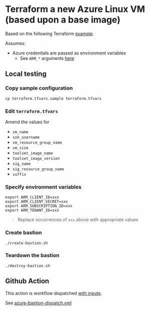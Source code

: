 # Terraform a new Azure Linux VM (based upon a base image)

Based on the following Terraform [example](https://registry.terraform.io/providers/hashicorp/azurerm/latest/docs/resources/linux_virtual_machine#example-usage).


Assumes:

* Azure credentials are passed as environment variables
  * See `ARM_*` arguments [here](https://registry.terraform.io/providers/hashicorp/azurerm/latest/docs#argument-reference)


## Local testing

### Copy sample configuration

```
cp terraform.tfvars.sample terraform.tfvars
```

### Edit `terraform.tfvars`

Amend the values for

* `vm_name`
* `ssh_username`
* `vm_resource_group_name`
* `vm_size`
* `toolset_image_name`
* `toolset_image_version`
* `sig_name`
* `sig_resource_group_name`
* `suffix`

### Specify environment variables

```
export ARM_CLIENT_ID=xxx
export ARM_CLIENT_SECRET=xxx
export ARM_SUBSCRIPTION_ID=xxx
export ARM_TENANT_ID=xxx
```
> Replace occurrences of `xxx` above with appropriate values

### Create bastion

```
./create-bastion.sh
```

### Teardown the bastion

```
./destroy-bastion.sh
```


## Github Action

This action is workflow dispatched [with inputs](https://docs.github.com/en/actions/using-workflows/workflow-syntax-for-github-actions#onworkflow_dispatchinputs).

See [azure-bastion-dispatch.yml](https://github.com/clicktruck/azure-actions/.github/workflows/azure-bastion-dispatch.yml)

